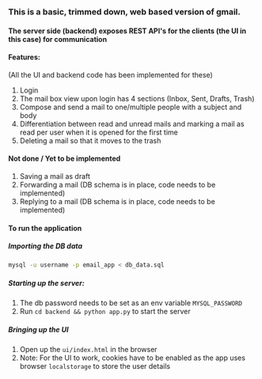 ### This is a basic, trimmed down, web based version of gmail.

#### The server side (backend) exposes REST API's for the clients (the UI in this case) for communication

#### Features:

(All the UI and backend code has been implemented for these)
1) Login
2) The mail box view upon login has 4 sections (Inbox, Sent, Drafts, Trash)
3) Compose and send a mail to one/multiple people with a subject and body
4) Differentiation between read and unread mails and marking a mail as read per user when it is opened for the first time
5) Deleting a mail so that it moves to the trash

#### Not done / Yet to be implemented

1) Saving a mail as draft
2) Forwarding a mail (DB schema is in place, code needs to be implemented)
3) Replying to a mail (DB schema is in place, code needs to be implemented)

#### To run the application

##### Importing the DB data
```bash
mysql -u username -p email_app < db_data.sql
```

##### Starting up the server:

1) The db password needs to be set as an env variable `MYSQL_PASSWORD`
2) Run ```cd backend && python app.py``` to start the server 

##### Bringing up the UI

1) Open up the `ui/index.html` in the browser
2) Note: For the UI to work, cookies have to be enabled as the app uses browser `localstorage` to store the user details